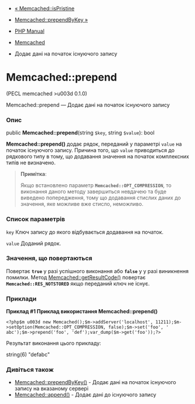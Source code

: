 - [« Memcached::isPristine](memcached.ispristine.md)
- [Memcached::prependByKey »](memcached.prependbykey.md)

- [PHP Manual](index.md)
- [Memcached](class.memcached.md)
- Додає дані на початок існуючого запису

# Memcached::prepend

(PECL memcached \>u003d 0.1.0)

Memcached::prepend — Додає дані на початок існуючого запису

### Опис

public **Memcached::prepend**(string `$key`, string `$value`): bool

**Memcached::prepend()** додає рядок, переданий у параметрі
`value` на початок існуючого запису. Причина того, що `value`
приводиться до рядкового типу в тому, що додавання значення на початок
комплексних типів не визначено.

> **Примітка**:
>
> Якщо встановлено параметр **`Memcached::OPT_COMPRESSION`**, то
> виконання даного методу завершиться невдачею та буде виведено
> попередження, тому що додавання стислих даних до значення,
> яке можливе вже стисло, неможливо.

### Список параметрів

`key`
Ключ запису до якого відбувається додавання на початок.

`value`
Доданий рядок.

### Значення, що повертаються

Повертає **`true`** у разі успішного виконання або **`false`** у
у разі виникнення помилки. Метод
[Memcached::getResultCode()](memcached.getresultcode.md) повертає
**`Memcached::RES_NOTSTORED`** якщо переданий ключ не існує.

### Приклади

**Приклад #1 Приклад використання **Memcached::prepend()****

` <?php$m u003d new Memcached();$m->addServer('localhost', 11211);$m->setOption(Memcached::OPT_COMPRESSION, false);$m->set('foo', ' abc');$m->prepend('foo', 'def');var_dump($m->get('foo'));?> `

Результат виконання цього прикладу:

string(6) "defabc"

### Дивіться також

- [Memcached::prependByKey()](memcached.prependbykey.md) - Додає
дані на початок існуючого запису на вказаному сервері
- [Memcached::append()](memcached.append.md) - Додає дані до
існуючого запису
